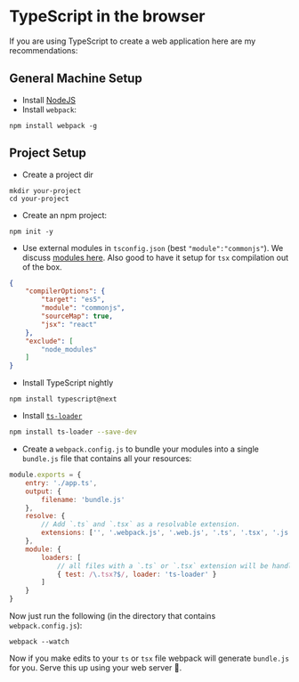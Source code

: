 # TypeScript in the browser
If you are using TypeScript to create a web application here are my recommendations:

## General Machine Setup

* Install [NodeJS](https://nodejs.org/en/download/)
* Install `webpack`:
```
npm install webpack -g
```

## Project Setup
* Create a project dir
```
mkdir your-project
cd your-project
```
* Create an npm project: 
```
npm init -y
```
* Use external modules in `tsconfig.json` (best `"module":"commonjs"`). We discuss [modules here](../project/external-modules.md). Also good to have it setup for `tsx` compilation out of the box.
```json
{
    "compilerOptions": {
        "target": "es5",
        "module": "commonjs",
        "sourceMap": true,
        "jsx": "react"
    },
    "exclude": [
        "node_modules"
    ]
}
```
* Install TypeScript nightly
```
npm install typescript@next
```
* Install [`ts-loader`](https://github.com/TypeStrong/ts-loader/)
```bash
npm install ts-loader --save-dev
```
* Create a `webpack.config.js` to bundle your modules into a single `bundle.js` file that contains all your resources:
```js
module.exports = {
    entry: './app.ts',
    output: {
        filename: 'bundle.js'
    },
    resolve: {
        // Add `.ts` and `.tsx` as a resolvable extension.
        extensions: ['', '.webpack.js', '.web.js', '.ts', '.tsx', '.js']
    },
    module: {
        loaders: [
            // all files with a `.ts` or `.tsx` extension will be handled by `ts-loader`
            { test: /\.tsx?$/, loader: 'ts-loader' }
        ]
    }
}
```

Now just run the following (in the directory that contains `webpack.config.js`):

```
webpack --watch
```

Now if you make edits to your `ts` or `tsx` file webpack will generate `bundle.js` for you. Serve this up using your web server 🌹.
